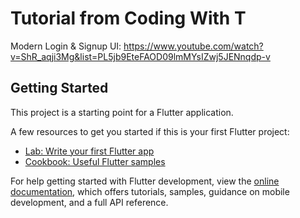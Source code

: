 # Tutorial from Coding With T

Modern Login & Signup UI: https://www.youtube.com/watch?v=ShR_aqji3Mg&list=PL5jb9EteFAOD09lmMYsIZwj5JENnqdp-v

## Getting Started

This project is a starting point for a Flutter application.

A few resources to get you started if this is your first Flutter project:

- [Lab: Write your first Flutter app](https://docs.flutter.dev/get-started/codelab)
- [Cookbook: Useful Flutter samples](https://docs.flutter.dev/cookbook)

For help getting started with Flutter development, view the
[online documentation](https://docs.flutter.dev/), which offers tutorials,
samples, guidance on mobile development, and a full API reference.

